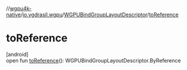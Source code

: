 //[wgpu4k-native](../../../index.md)/[io.ygdrasil.wgpu](../index.md)/[WGPUBindGroupLayoutDescriptor](index.md)/[toReference](to-reference.md)

# toReference

[android]\
open fun [toReference](to-reference.md)(): WGPUBindGroupLayoutDescriptor.ByReference